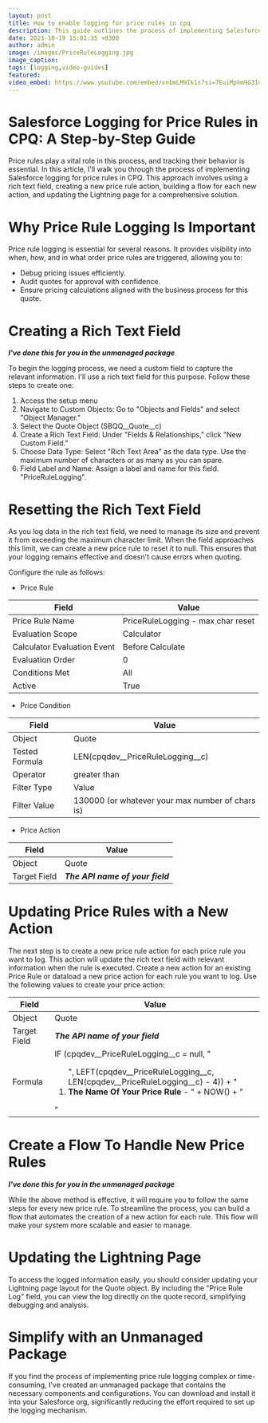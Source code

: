 ```yaml
---
layout: post
title: How to enable logging for price rules in cpq
description: This guide outlines the process of implementing Salesforce logging for price rules in the CPQ system. It covers the importance of price rule logging, creating a rich text field, resetting it to avoid data issues, updating price rules, and offers a solution for automation. This resource helps businesses streamline pricing strategy management and sales processes in Salesforce CPQ.
date: 2023-10-19 15:01:35 +0300
author: admin
image: /images/PriceRuleLogging.jpg
image_caption: 
tags: [logging,video-guides]
featured:
video_embed: https://www.youtube.com/embed/vnbmLM9Ik1s?si=7EuiMphm9G3IvD61?rel=0
---
```

# Salesforce Logging for Price Rules in CPQ: A Step-by-Step Guide

Price rules play a vital role in this process, and tracking their behavior is essential. In this article, I'll walk you through the process of implementing Salesforce logging for price rules in CPQ. This approach involves using a rich text field, creating a new price rule action, building a flow for each new action, and updating the Lightning page for a comprehensive solution.

# Why Price Rule Logging Is Important

Price rule logging is essential for several reasons. It provides visibility into when, how, and in what order price rules are triggered, allowing you to:
- Debug pricing issues efficiently.
- Audit quotes for approval with confidence.
- Ensure pricing calculations aligned with the business process for this quote.

# Creating a Rich Text Field

***I've done this for you in the unmanaged package***

To begin the logging process, we need a custom field to capture the relevant information. I'll use a rich text field for this purpose. Follow these steps to create one:

1. Access the setup menu
2. Navigate to Custom Objects: Go to "Objects and Fields" and select "Object Manager."
3. Select the Quote Object (SBQQ__Quote__c)
4. Create a Rich Text Field: Under "Fields & Relationships," click "New Custom Field."
5. Choose Data Type: Select "Rich Text Area" as the data type. Use the maximum number of characters or as many as you can spare.
6. Field Label and Name: Assign a label and name for this field. "PriceRuleLogging".

# Resetting the Rich Text Field

As you log data in the rich text field, we need to manage its size and prevent it from exceeding the maximum character limit. When the field approaches this limit, we can create a new price rule to reset it to null. This ensures that your logging remains effective and doesn't cause errors when quoting.

Configure the rule as follows:

- Price Rule

|Field|Value|
|----|------|
|Price Rule Name|PriceRuleLogging - max char reset|
|Evaluation Scope|Calculator|
|Calculator Evaluation Event|Before Calculate|
|Evaluation Order|0|
|Conditions Met|All|
|Active|True|

- Price Condition

|Field|Value|
|----|------|
|Object|Quote|
|Tested Formula|LEN(cpqdev__PriceRuleLogging__c)|
|Operator|greater than|
|Filter Type|Value|
|Filter Value|130000 (or whatever your max number of chars is)|

- Price Action

|Field|Value|
|----|------|
|Object|Quote|
|Target Field|***The API name of your field***|

# Updating Price Rules with a New Action

The next step is to create a new price rule action for each price rule you want to log. This action will update the rich text field with relevant information when the rule is executed.
Create a new action for an existing Price Rule or dataload a new price action for each rule you want to log. Use the following values to create your price action:

|Field|Value|
|----|------|
|Object|Quote|
|Target Field|***The API name of your field***|
|Formula|IF (cpqdev__PriceRuleLogging__c = null, "<ol>", LEFT(cpqdev__PriceRuleLogging__c, LEN(cpqdev__PriceRuleLogging__c) - 4)) + "<li><strong>The Name Of Your Price Rule</strong> - " + NOW() + "</li></ol>"|

# Create a Flow To Handle New Price Rules

***I've done this for you in the unmanaged package***

While the above method is effective, it will require you to follow the same steps for every new price rule. To streamline the process, you can build a flow that automates the creation of a new action for each rule. This flow will make your system more scalable and easier to manage.

# Updating the Lightning Page

To access the logged information easily, you should consider updating your Lightning page layout for the Quote object. By including the "Price Rule Log" field, you can view the log directly on the quote record, simplifying debugging and analysis.

# Simplify with an Unmanaged Package

If you find the process of implementing price rule logging complex or time-consuming, I've created an unmanaged package that contains the necessary components and configurations. You can download and install it into your Salesforce org, significantly reducing the effort required to set up the logging mechanism.
